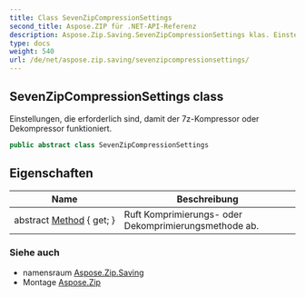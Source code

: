 ```yaml
---
title: Class SevenZipCompressionSettings
second_title: Aspose.ZIP für .NET-API-Referenz
description: Aspose.Zip.Saving.SevenZipCompressionSettings klas. Einstellungen die erforderlich sind damit der 7zKompressor oder Dekompressor funktioniert.
type: docs
weight: 540
url: /de/net/aspose.zip.saving/sevenzipcompressionsettings/
---
```

## SevenZipCompressionSettings class

Einstellungen, die erforderlich sind, damit der 7z-Kompressor oder Dekompressor funktioniert.

```csharp
public abstract class SevenZipCompressionSettings
```

## Eigenschaften

| Name | Beschreibung |
| --- | --- |
| abstract [Method](../../aspose.zip.saving/sevenzipcompressionsettings/method/) { get; } | Ruft Komprimierungs- oder Dekomprimierungsmethode ab. |

### Siehe auch

* namensraum [Aspose.Zip.Saving](../../aspose.zip.saving/)
* Montage [Aspose.Zip](../../)


